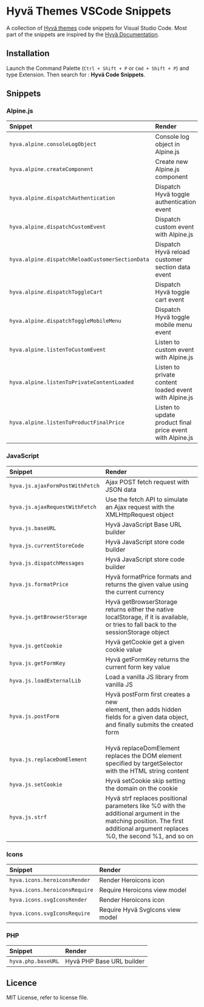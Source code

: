 # Hyvä Themes VSCode Snippets

A collection of [Hyvä themes](https://hyva.io/) code snippets for Visual Studio Code. Most part of the snippets are inspired by the [Hyvä Documentation](https://docs.hyva.io/).

## Installation

Launch the Command Palette (`Ctrl + Shift + P` or `Cmd + Shift + P`) and type Extension. Then search for : **Hyvä Code Snippets**.

## Snippets

### Alpine.js

| Snippet  | Render                                                                                             |
| :------- | :------------------------------------------------------------------------------------------------- |
| `hyva.alpine.consoleLogObject` | Console log object in Alpine.js                                              |
| `hyva.alpine.createComponent` | Create new Alpine.js component                                                |
| `hyva.alpine.dispatchAuthentication` | Dispatch Hyvä toggle authentication event                              |
| `hyva.alpine.dispatchCustomEvent` | Dispatch custom event with Alpine.js                                      |
| `hyva.alpine.dispatchReloadCustomerSectionData` | Dispatch Hyvä reload customer section data event            |
| `hyva.alpine.dispatchToggleCart` | Dispatch Hyvä toggle cart event                                            |
| `hyva.alpine.dispatchToggleMobileMenu` | Dispatch Hyvä toggle mobile menu event                               |
| `hyva.alpine.listenToCustomEvent` | Listen to custom event with Alpine.js                                     |
| `hyva.alpine.listenToPrivateContentLoaded` | Listen to private content loaded event with Alpine.js            |
| `hyva.alpine.listenToProductFinalPrice` | Listen to update product final price event with Alpine.js           |


### JavaScript

| Snippet  | Render                                                                                             |
| :------- | :------------------------------------------------------------------------------------------------- |
| `hyva.js.ajaxFormPostWithFetch` | Ajax POST fetch request with JSON data                                      |
| `hyva.js.ajaxRequestWithFetch` | Use the fetch API to simulate an Ajax request with the XMLHttpRequest object |
| `hyva.js.baseURL` | Hyvä JavaScript Base URL builder                                                          |
| `hyva.js.currentStoreCode` | Hyvä JavaScript store code builder                                               |
| `hyva.js.dispatchMessages` | Hyvä JavaScript store code builder                                               |
| `hyva.js.formatPrice` | Hyvä formatPrice formats and returns the given value using the current currency       |
| `hyva.js.getBrowserStorage` | Hyvä getBrowserStorage returns either the native localStorage, if it is available, or tries to fall back to the sessionStorage object |
| `hyva.js.getCookie` | Hyvä getCookie get a given cookie value                                                 |
| `hyva.js.getFormKey` | Hyvä getFormKey returns the current form key value                                     |
| `hyva.js.loadExternalLib` | Load a vanilla JS library from vanilla JS                                         |
| `hyva.js.postForm` | Hyvä postForm first creates a new <form> element, then adds hidden fields for a given data object, and finally submits the created form |
| `hyva.js.replaceDomElement` | Hyvä replaceDomElement replaces the DOM element specified by targetSelector with the HTML string content |
| `hyva.js.setCookie` | Hyvä setCookie skip setting the domain on the cookie                                    |
| `hyva.js.strf` | Hyvä strf replaces positional parameters like %0 with the additional argument in the matching position. The first additional argument replaces %0, the second %1, and so on |

### Icons

| Snippet  | Render                                                                                             |
| :------- | :------------------------------------------------------------------------------------------------- |
| `hyva.icons.heroiconsRender` | Render Heroicons icon                                                          |
| `hyva.icons.heroiconsRequire` | Require Heroicons view model                                                  |
| `hyva.icons.svgIconsRender` | Render Heroicons icon                                                           |
| `hyva.icons.svgIconsRequire` | Require Hyvä SvgIcons view model                                               |

### PHP

| Snippet  | Render                                                                                             |
| :------- | :------------------------------------------------------------------------------------------------- |
| `hyva.php.baseURL` | Hyvä PHP Base URL builder                                                                |

## Licence

MIT License, refer to license file.
